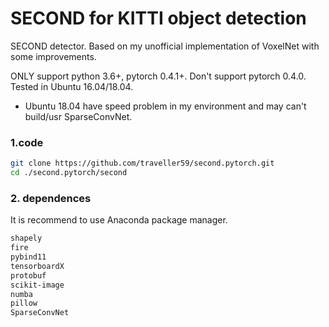 # SECOND for KITTI object detection
SECOND detector. Based on my unofficial implementation of VoxelNet with some improvements.

ONLY support python 3.6+, pytorch 0.4.1+. Don't support pytorch 0.4.0. Tested in Ubuntu 16.04/18.04.

* Ubuntu 18.04 have speed problem in my environment and may can't build/usr SparseConvNet.


### 1.code

```bash
git clone https://github.com/traveller59/second.pytorch.git
cd ./second.pytorch/second
```

### 2. dependences

It is recommend to use Anaconda package manager.

```bash
shapely
fire 
pybind11 
tensorboardX
protobuf 
scikit-image
numba 
pillow
SparseConvNet
```